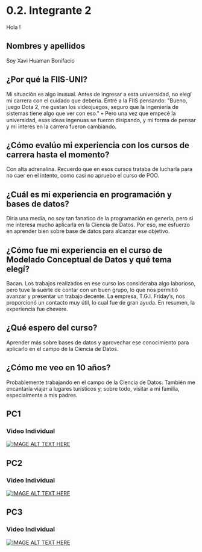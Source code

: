 # 0.2. Integrante 2
Hola !

## Nombres y apellidos
Soy Xavi Huaman Bonifacio
## ¿Por qué la FIIS-UNI?
Mi situación es algo inusual. Antes de ingresar a esta universidad, no elegí mi carrera con el cuidado que debería. Entré a la FIIS pensando: "Bueno, juego Dota 2, me gustan los videojuegos, seguro que la ingeniería de sistemas tiene algo que ver con eso." 💀 Pero una vez que empecé la universidad, esas ideas ingenuas se fueron disipando, y mi forma de pensar y mi interés en la carrera fueron cambiando.
## ¿Cómo evalúo mi experiencia con los cursos de carrera hasta el momento?
Con alta adrenalina. Recuerdo que en esos cursos trataba de lucharla para no caer en el intento, como casi no apruebo el curso de POO. 
## ¿Cuál es mi experiencia en programación y bases de datos?
Diria una media, no soy tan fanatico de la programación en generla, pero si me interesa mucho aplicarla en la Ciencia de Datos. Por eso, me esfuerzo en aprender bien sobre base de datos para alcanzar ese objetivo.
## ¿Cómo fue mi experiencia en el curso de Modelado Conceptual de Datos y qué tema elegí?
Bacan. Los trabajos realizados en ese curso los consideraba algo laborioso, pero tuve la suerte de contar con un buen grupo, lo que nos permitió avanzar y presentar un trabajo decente. La empresa, T.G.I. Friday’s, nos proporcionó un contacto muy útil, lo cual fue de gran ayuda. En resumen, la experiencia fue chevere.
## ¿Qué espero del curso?
Aprender más sobre bases de datos y aprovechar ese conocimiento para aplicarlo en el campo de la Ciencia de Datos.
## ¿Cómo me veo en 10 años?
Probablemente trabajando en el campo de la Ciencia de Datos. También me encantaría viajar a lugares turísticos y, sobre todo, visitar a mi familia, especialmente a mis padres.

## PC1
### Video Individual
[![IMAGE ALT TEXT HERE](http://img.youtube.com/vi/OgbmvvVNhHA/0.jpg)](http://www.youtube.com/watch?v=OgbmvvVNhHA)

## PC2
### Video Individual
[![IMAGE ALT TEXT HERE](http://img.youtube.com/vi/6RUj-wYveqY/0.jpg)](https://www.youtube.com/watch?v=6RUj-wYveqY)

## PC3
### Video Individual
[![IMAGE ALT TEXT HERE](http://img.youtube.com/vi/DLjrF56mEe4/0.jpg)](https://www.youtube.com/watch?v=DLjrF56mEe4)
